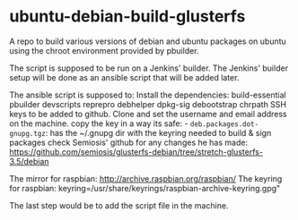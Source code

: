 # ubuntu-debian-build-glusterfs
A repo to build various versions of debian and ubuntu packages on ubuntu using the chroot environment provided by pbuilder.

The script is supposed to be run on a Jenkins' builder.
The Jenkins' builder setup will be done as an ansible script that will be added later.

The ansible script is supposed to:
Install the dependencies:  build-essential pbuilder devscripts reprepro debhelper dpkg-sig  debootstrap chrpath
SSH keys to be added to github.
Clone and set the username and email address on the machine.
copy the key in a way its safe: - `deb.packages.dot-gnupg.tgz`: has the ~/.gnupg dir with the keyring needed to build & sign packages
check Semiosis' github for any changes he has made:
https://github.com/semiosis/glusterfs-debian/tree/stretch-glusterfs-3.5/debian

The mirror for raspbian: http://archive.raspbian.org/raspbian/ 
The keyring for raspbian: keyring=/usr/share/keyrings/raspbian-archive-keyring.gpg"

The last step would be to add the script file in the machine.
